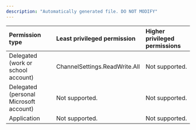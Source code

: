 ```yaml
---
description: "Automatically generated file. DO NOT MODIFY"
---
```


|Permission type|Least privileged permission|Higher privileged permissions|
|:---|:---|:---|
|Delegated (work or school account)|ChannelSettings.ReadWrite.All|Not supported.|
|Delegated (personal Microsoft account)|Not supported.|Not supported.|
|Application|Not supported.|Not supported.|

